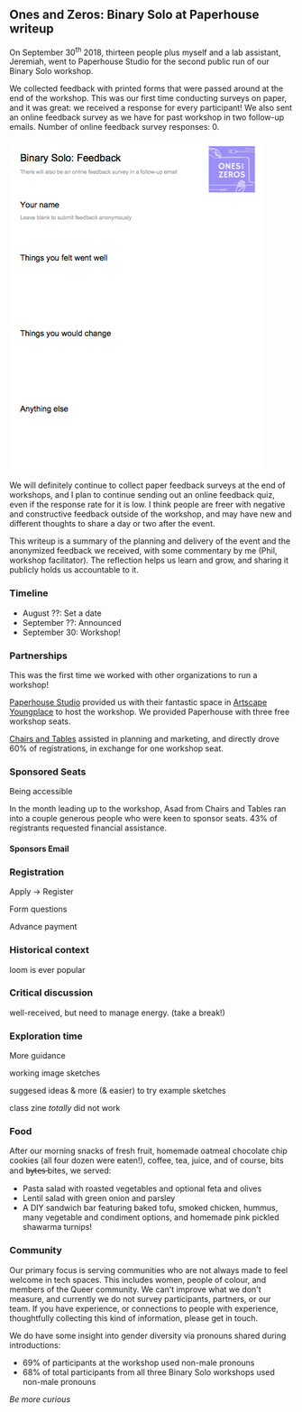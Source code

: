 ## Ones and Zeros: Binary Solo at Paperhouse writeup

On September 30<sup>th</sup> 2018, thirteen people plus myself and a lab assistant, Jeremiah, went to Paperhouse Studio for the second public run of our Binary Solo workshop.

We collected feedback with printed forms that were passed around at the end of the workshop. This was our first time conducting surveys on paper, and it was great: we received a response for every participant! We also sent an online feedback survey as we have for past workshop in two follow-up emails. Number of online feedback survey responses: 0.

![Feedback form](./feedback.png)

We will definitely continue to collect paper feedback surveys at the end of workshops, and I plan to continue sending out an online feedback quiz, even if the response rate for it is low. I think people are freer with negative and constructive feedback outside of the workshop, and may have new and different thoughts to share a day or two after the event.

This writeup is a summary of the planning and delivery of the event and the anonymized feedback we received, with some commentary by me (Phil, workshop facilitator). The reflection helps us learn and grow, and sharing it publicly holds us accountable to it.


### Timeline

- August ??: Set a date
- September ??: Announced
- September 30: Workshop!


### Partnerships

This was the first time we worked with other organizations to run a workshop!

[Paperhouse Studio](https://paperhousestudio.com/) provided us with their fantastic space in [Artscape Youngplace](http://artscapeyoungplace.ca/) to host the workshop. We provided Paperhouse with three free workshop seats.

[Chairs and Tables](http://chairsandtables.org/) assisted in planning and marketing, and directly drove 60% of registrations, in exchange for one workshop seat.


### Sponsored Seats

Being accessible

In the month leading up to the workshop, Asad from Chairs and Tables ran into a couple generous people who were keen to sponsor seats. 43% of registrants requested financial assistance.


#### Sponsors Email


### Registration

Apply -> Register

Form questions

Advance payment


### Historical context

loom is ever popular


### Critical discussion

well-received, but need to manage energy. (take a break!)


### Exploration time

More guidance

working image sketches

suggesed ideas &amp; more (&amp; easier) to try example sketches

class zine _totally_ did not work


### Food

After our morning snacks of fresh fruit, homemade oatmeal chocolate chip cookies (all four dozen were eaten!), coffee, tea, juice, and of course, bits and b̶y̶t̶e̶s̶ bites, we served:

- Pasta salad with roasted vegetables and optional feta and olives
- Lentil salad with green onion and parsley
- A DIY sandwich bar featuring baked tofu, smoked chicken, hummus, many vegetable and condiment options, and homemade pink pickled shawarma turnips!


### Community

Our primary focus is serving communities who are not always made to feel welcome in tech spaces. This includes women, people of colour, and members of the Queer community. We can't improve what we don't measure, and currently we do not survey participants, partners, or our team. If you have experience, or connections to people with experience, thoughtfully collecting this kind of information, please get in touch.

We do have some insight into gender diversity via pronouns shared during introductions:

- 69% of participants at the workshop used non-male pronouns
- 68% of total participants from all three Binary Solo workshops used non-male pronouns


*Be more curious*

